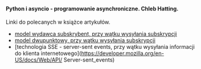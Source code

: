 
#### Python i asyncio - programowanie asynchroniczne. Chleb Hatting.

Linki do polecanych w książce artykułów.


- [model wydawca subskrybent, przy wątku wysyłania subskrypcji](https://en.wikipedia.org/wiki/JakartaMessaging#Publish-and-subscribe_model)
- [model dwupunktowy, przy wątku wysyłania subskrypcji](https://Jakarta_Messaging#Point-to-point_model)
- [technologia SSE - server-sent events, przy wątku wysyłania informacji do klienta internetowego](https://developer.mozilla.org/en-US/docs/Web/API/ Server-sent_events)
